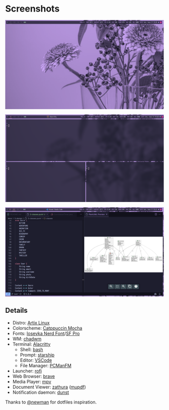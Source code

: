 # Screenshots
![alt text](https://github.com/vfred0/dotfiles/blob/main/Images/Screenshots/screenshot02.png?raw=true)

![alt text](https://github.com/vfred0/dotfiles/blob/main/Images/Screenshots/screenshot03.png?raw=true)

![alt text](https://github.com/vfred0/dotfiles/blob/main/Images/Screenshots/screenshot04.png?raw=true)
## Details
- Distro: [Artix Linux](https://artixlinux.org/)
- Colorscheme: [Catppuccin Mocha](https://github.com/catppuccin/catppuccin)
- Fonts: [Iosevka Nerd Font](https://www.nerdfonts.com/)/[SF Pro](https://developer.apple.com/fonts/)
- WM: [chadwm](https://github.com/siduck/chadwm)
- Terminal: [Alacritty](https://github.com/alacritty/alacritty)
  - Shell: [bash](https://www.gnu.org/software/bash/)
  - Prompt: [starship](https://starship.rs/)
  - Editor: [VSCode](https://code.visualstudio.com/)
  - File Manager: [PCManFM](https://wiki.archlinux.org/title/PCManFM)      
- Launcher: [rofi](https://github.com/davatorium/rofi)
- Web Browser: [brave](https://www.brave.com/)
- Media Player: [mpv](https://mpv.io/)
- Document Viewer: [zathura](https://pwmt.org/projects/zathura/) ([mupdf](https://pwmt.org/projects/zathura-pdf-mupdf/))
- Notification daemon: [dunst](https://dunst-project.org/)

Thanks to [@newman](https://github.com/newmanls/dotfiles) for dotfiles inspiration.